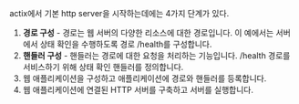 actix에서 기본 http server을 시작하는데에는 4가지 단계가 있다.


1. **경로 구성** - 경로는 웹 서버의 다양한 리소스에 대한 경로입니다. 이 예에서는 서버에서 상태 확인을 수행하도록 경로 /health를 구성합니다.
2. **핸들러 구성** - 핸들러는 경로에 대한 요청을 처리하는 기능입니다. /health 경로를 서비스하기 위해 상태 확인 핸들러를 정의합니다.
3. 웹 애플리케이션을 구성하고 애플리케이션에 경로와 핸들러를 등록합니다.
4. 웹 애플리케이션에 연결된 HTTP 서버를 구축하고 서버를 실행합니다.